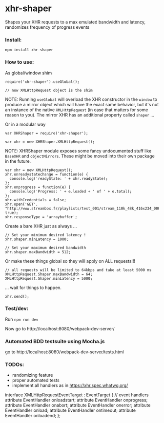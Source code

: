 # xhr-shaper
Shapes your XHR requests to a max emulated bandwidth and latency, randomizes frequency of progress events

### Install:

`npm install xhr-shaper`

### How to use:

As global/window shim
```
require('xhr-shaper').useGlobal();

// now XMLHttpRequest object is the shim
```

NOTE: Running `useGlobal` will overload the XHR constructor in the `window` to produce a mirror object which will have the exact same behavior, but it's not an instance of the native `XMLHttpRequest` (in case that matters for some reason to you). The mirror XHR has an additional property called `shaper` ...

Or in a modular way
```
var XHRShaper = require('xhr-shaper');

var xhr = new XHRShaper.XMLHttpRequest(); 
```

NOTE: XHRShaper module exposes some fancy undocumented stuff like `BaseXHR` and `objectMirrors`. These might be moved into their own package in the future.

```
var xhr = new XMLHttpRequest();
xhr.onreadystatechange = function(e) {
  console.log('readyState: ' + xhr.readyState);
};
xhr.onprogress = function(e) {
  console.log('Progress: ' + e.loaded + ' of ' + e.total);
};
xhr.withCredentials = false;
xhr.open('GET', "http://www.streambox.fr/playlists/test_001/stream_110k_48k_416x234_000.ts", true);
xhr.responseType = 'arraybuffer';
```

Create a bare XHR just as always ...

```
// Set your minimum desired latency !
xhr.shaper.minLatency = 1000;

// Set your maximum desired bandwidth
xhr.shaper.maxBandwidth = 512;
```

Or make these things global so they will apply on ALL requests!!!

```
// all requests will be limited to 64kbps and take at least 5000 ms
XMLHttpRequest.Shaper.maxBandwidth = 64;
XMLHttpRequest.Shaper.minLatency = 5000;
```

... wait for things to happen.

```
xhr.send();
```

### Test/dev:

Run `npm run dev`

Now go to http://localhost:8080/webpack-dev-server/

### Automated BDD testsuite using Mocha.js

go to http://localhost:8080/webpack-dev-server/tests.html

### TODOs:

* randomizing feature
* proper automated tests
* implement all handlers as in https://xhr.spec.whatwg.org/

interface XMLHttpRequestEventTarget : EventTarget {
  // event handlers
  attribute EventHandler onloadstart;
  attribute EventHandler onprogress;
  attribute EventHandler onabort;
  attribute EventHandler onerror;
  attribute EventHandler onload;
  attribute EventHandler ontimeout;
  attribute EventHandler onloadend;
};

